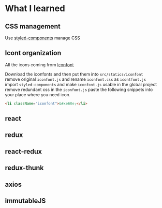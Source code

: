 # What I learned

## CSS management

Use [styled-components](https://www.styled-components.com/) manage CSS

## Icont organization

All the icons coming from [Iconfont](https://www.iconfont.cn/)

Download the iconfonts and then put them into `src/statics/iconfont`
remove original `iconfont.js` and rename `iconfont.css` as `icontfont.js`
import `styled-components` and make `iconfont.js` usable in the global project
remove redundant css in the `iconfont.js`
paste the following snippets into your place where you need icon.

```html
<li className="iconfont">&#xe60e;</li>
```

## react

## redux

## react-redux

## redux-thunk

## axios

## immutableJS
